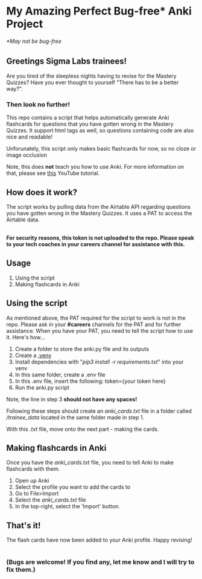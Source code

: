 <h1>My Amazing Perfect Bug-free* Anki Project</h1>
<h6>*May not be bug-free</h6>

<h2>Greetings Sigma Labs trainees!</h2>

Are you tired of the sleepless nights having to revise for the Mastery Quizzes? 
Have you ever thought to yourself "There has to be a better way?".

<h3>Then look no further!</h3>

This repo contains a script that helps automatically generate Anki flashcards for questions that you have gotten wrong in the Mastery Quizzes. It support html tags as well, so questions containing code are also nice and readable! 

Unforunately, this script only makes basic flashcards for now, so no cloze or image occlusion

Note, this does **not** teach you how to use Anki. For more information on that, please see <a href="https://www.youtube.com/watch?v=WmPx333n5UQ">this</a> YouTube tutorial.
<h2>How does it work?</h2>
The script works by pulling data from the Airtable API regarding questions you have gotten wrong in the Mastery Quizzes. It uses a PAT to access the Airtable data.

<br> **For security reasons, this token is not uploaded to the repo. Please speak to your tech coaches in your careers channel for assistance with this.** </br>

<h2>Usage</h2>
<ol>
  <li>Using the script</li>
  <li>Making flashcards in Anki</li>
</ol> 

<h2>Using the script</h2>

As mentioned above, the PAT required for the script to work is not in the repo. Please ask in your **#careers** channels for the PAT and for further assistance. When you have your PAT, you need to tell the script how to use it. Here's how...

<ol>
  <li>Create a folder to store the anki.py file and its outputs</li>
  <li>Create a <a href="https://docs.python.org/3/library/venv.html">.venv</a></li>
  <li>Install dependencies with "<em>pip3 install -r requirements.txt</em>" into your venv</li>
  <li>In this same folder, create a .env file</li>
  <li>In this .env file, insert the following: token={your token here}</li>
  <li>Run the anki.py script</li> 
</ol> 

Note, the line in step 3 <strong>should not have any spaces!</strong>

Following these steps should create an _anki_cards.txt_ file in a folder called _/trainee_data_ located in the same folder made in step 1. 

With this _.txt_ file, move onto the next part - making the cards.

<h2>Making flashcards in Anki</h2>

Once you have the <em>anki_cards.txt</em> file, you need to tell Anki to make flashcards with them.
<ol>
  <li>Open up Anki</li>
  <li>Select the profile you want to add the cards to</li>
  <li>Go to File>Import</li>
  <li>Select the <em>anki_cards.txt</em> file</li>
  <li>In the top-right, select the 'Import' button.</li>
</ol>
  
<h2>That's it!</h2>

The flash cards have now been added to your Anki profile. Happy revising!
<br></br>
<h3>(Bugs are welcome! If you find any, let me know and I will try to fix them.)</h3>
